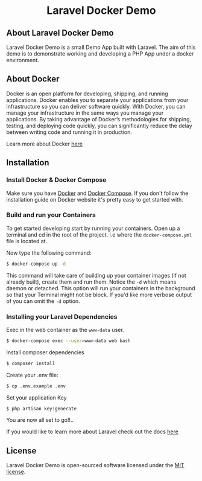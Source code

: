 <h1 align="center">Laravel Docker Demo</h1>

## About Laravel Docker Demo

Laravel Docker Demo is a small Demo App built with Laravel. The aim of this demo is to 
demonstrate working and developing a PHP App under a docker environment.

## About Docker

Docker is an open platform for developing, shipping, and running applications. Docker enables you to separate 
your applications from your infrastructure so you can deliver software quickly. With Docker, you can manage 
your infrastructure in the same ways you manage your applications. By taking advantage of Docker’s 
methodologies for shipping, testing, and deploying code quickly, you can significantly 
reduce the delay between writing code and running it in production.

Learn more about Docker [here](https://www.docker.com/)

## Installation

### Install Docker & Docker Compose

Make sure you have [Docker](https://docs.docker.com/engine/installation/) and [Docker Compose](https://docs.docker.com/compose/install/). If you don't follow
the installation guide on Docker website it's pretty easy to get started with.

### Build and run your Containers

To get started developing start by running your containers. Open up a terminal and cd in the root of the project. i.e where the ```docker-compose.yml``` file
is located at.

Now type the following command:

```bash
$ docker-compose up -d
```

This command will take care of building up your container images (if not already built), create them and run them.
Notice the ```-d``` which means daemon or detached. This option will run your containers in the background so that your Terminal might not be block. 
If you'd like more verbose output of you can omit the ```-d``` option. 

### Installing your Laravel Dependencies

Exec in the web container as the ```www-data``` user.

```bash
$ docker-compose exec --user=www-data web bash
```

Install composer dependencies

```bash
$ composer install
```

Create your .env file:

```bash
$ cp .env.example .env
```

Set your application Key

```bash
$ php artisan key:generate
```

You are now all set to go!!..
 
If you would like to learn more about Laravel check out the docs [here](https://laravel.com)

## License

Laravel Docker Demo is open-sourced software licensed under the [MIT license](http://opensource.org/licenses/MIT).
